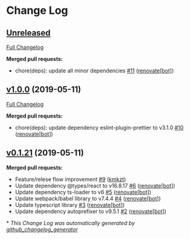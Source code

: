 # Change Log

## [Unreleased](https://github.com/kmkzt/svg-drawing/tree/HEAD)

[Full Changelog](https://github.com/kmkzt/svg-drawing/compare/v1.0.0...HEAD)

**Merged pull requests:**

- chore\(deps\): update all minor dependencies [\#11](https://github.com/kmkzt/svg-drawing/pull/11) ([renovate[bot]](https://github.com/apps/renovate))

## [v1.0.0](https://github.com/kmkzt/svg-drawing/tree/v1.0.0) (2019-05-11)
[Full Changelog](https://github.com/kmkzt/svg-drawing/compare/v0.1.21...v1.0.0)

**Merged pull requests:**

- chore\(deps\): update dependency eslint-plugin-prettier to v3.1.0 [\#10](https://github.com/kmkzt/svg-drawing/pull/10) ([renovate[bot]](https://github.com/apps/renovate))

## [v0.1.21](https://github.com/kmkzt/svg-drawing/tree/v0.1.21) (2019-05-11)
**Merged pull requests:**

- Feature/relese flow improvement [\#9](https://github.com/kmkzt/svg-drawing/pull/9) ([kmkzt](https://github.com/kmkzt))
- Update dependency @types/react to v16.8.17 [\#6](https://github.com/kmkzt/svg-drawing/pull/6) ([renovate[bot]](https://github.com/apps/renovate))
- Update dependency ts-loader to v6 [\#5](https://github.com/kmkzt/svg-drawing/pull/5) ([renovate[bot]](https://github.com/apps/renovate))
- Update webpack/babel library to v7.4.4 [\#4](https://github.com/kmkzt/svg-drawing/pull/4) ([renovate[bot]](https://github.com/apps/renovate))
- Update typescript library [\#3](https://github.com/kmkzt/svg-drawing/pull/3) ([renovate[bot]](https://github.com/apps/renovate))
- Update dependency autoprefixer to v9.5.1 [\#2](https://github.com/kmkzt/svg-drawing/pull/2) ([renovate[bot]](https://github.com/apps/renovate))



\* *This Change Log was automatically generated by [github_changelog_generator](https://github.com/skywinder/Github-Changelog-Generator)*